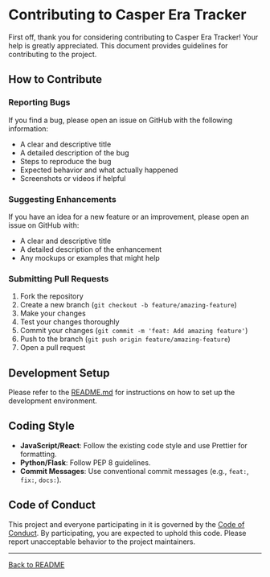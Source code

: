 # Contributing to Casper Era Tracker

First off, thank you for considering contributing to Casper Era Tracker! Your help is greatly appreciated. This document provides guidelines for contributing to the project.

## How to Contribute

### Reporting Bugs

If you find a bug, please open an issue on GitHub with the following information:
- A clear and descriptive title
- A detailed description of the bug
- Steps to reproduce the bug
- Expected behavior and what actually happened
- Screenshots or videos if helpful

### Suggesting Enhancements

If you have an idea for a new feature or an improvement, please open an issue on GitHub with:
- A clear and descriptive title
- A detailed description of the enhancement
- Any mockups or examples that might help

### Submitting Pull Requests

1. Fork the repository
2. Create a new branch (`git checkout -b feature/amazing-feature`)
3. Make your changes
4. Test your changes thoroughly
5. Commit your changes (`git commit -m 'feat: Add amazing feature'`)
6. Push to the branch (`git push origin feature/amazing-feature`)
7. Open a pull request

## Development Setup

Please refer to the [README.md](README.md) for instructions on how to set up the development environment.

## Coding Style

- **JavaScript/React**: Follow the existing code style and use Prettier for formatting.
- **Python/Flask**: Follow PEP 8 guidelines.
- **Commit Messages**: Use conventional commit messages (e.g., `feat:`, `fix:`, `docs:`).

## Code of Conduct

This project and everyone participating in it is governed by the [Code of Conduct](CODE_OF_CONDUCT.md). By participating, you are expected to uphold this code. Please report unacceptable behavior to the project maintainers.




---

[Back to README](../README.md)

